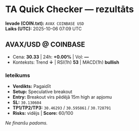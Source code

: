 # TA Quick Checker — rezultāts

**Ievade (COIN.txt):** `AVAX COINBASE USD`  
**Laiks (UTC):** 2025-10-06 07:09 UTC

## AVAX/USD @ COINBASE
- Cena: **30.33** | 24h: **+0.00%** | Vol: **—**
- Konteksts: Trend **↓** | RSI(1h) **53** | MACD(1h) **bullish**

### Ieteikums
- **Verdikts:** Pagaidīt
- **Setup:** Speculative breakout
- **Entry:** Breakout virs pēdējā 15m high ar apjomu
- **SL:** `30.130604`
- **TP1/TP2/TP3:** `30.46293` / `30.595861` / `30.728791`
- **Risks:** vidējs | **Score:** 60/100

*Ne finanšu padoms.*
